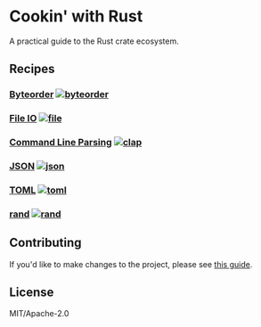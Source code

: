 # Cookin' with Rust

A practical guide to the Rust crate ecosystem.

## Recipes
### [Byteorder](src/pages/byteorder.md) [![byteorder][byteorder-badge]][byteorder]
### [File IO](src/pages/fileio.md) [![file][file-badge]][file]
### [Command Line Parsing](src/pages/cliparsing.md) [![clap][clap-badge]][clap]
### [JSON](src/pages/json.md) [![json][json-badge]][json]
### [TOML](src/pages/toml.md) [![toml][toml-badge]][toml]
### [rand](src/pages/rand.md) [![rand][rand-badge]][rand]

## Contributing
If you'd like to make changes to the project, please see [this guide](CONTRIBUTING.md).

## License

MIT/Apache-2.0


<!-- Links -->

[byteorder-badge]: https://img.shields.io/crates/v/byteorder.svg?label=byteorder
[byteorder]: https://docs.rs/byteorder
[file-badge]: https://img.shields.io/crates/v/file.svg?label=file
[file]: https://doc.rust-lang.org/std/fs/struct.File.html
[clap-badge]: https://img.shields.io/crates/v/clap.svg?label=clap
[clap]: https://kbknapp.github.io/clap-rs/clap/struct.Arg.html
[json-badge]: https://img.shields.io/crates/v/json.svg?label=json
[json]: http://json.rs/doc/json
[toml-badge]: https://img.shields.io/crates/v/toml.svg?label=toml
[toml]: http://alexcrichton.com/toml-rs/toml/
[rand-badge]: https://img.shields.io/crates/v/rand.svg?label=rand
[rand]: https://doc.rust-lang.org/rand/rand/index.html
[error-docs]: https://doc.rust-lang.org/book/error-handling.html 
[error-blog]: https://brson.github.io/2016/11/30/starting-with-error-chain
